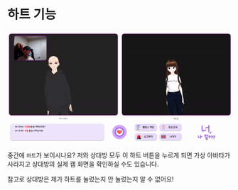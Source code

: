 # 하트 기능

<div align="center">
    <img src="../gif/chat(하트2).gif"/>
</div>

중간에 `하트`가 보이시나요? 저와 상대방 모두 이 하트 버튼을 누르게 되면 가상 아바타가 사라지고 상대방의 실제 캠 화면을 확인하실 수도 있습니다.

참고로 상대방은 제가 하트를 눌렀는지 안 눌렀는지 알 수 없어요!
